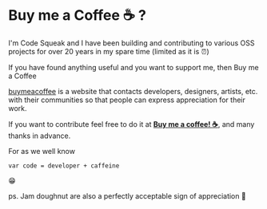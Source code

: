 # Buy me a Coffee :coffee: ?

I'm Code Squeak and I have been building and contributing  to various OSS projects for over 20 years in my spare time (limited as it is :alarm_clock:)

If you have found anything useful and you want to support me, then Buy me a Coffee 


[buymeacoffee](https://www.buymeacoffee.com/) is a website that contacts developers, designers, artists, etc. with their communities so that people can express appreciation  for their work.

If you want to contribute feel free to do it at [__Buy me a coffee! :coffee:__](https://www.buymeacoffee.com/codesqueak), and many thanks in advance.

For as we well know 

`var code = developer + caffeine`

:grin:

ps. Jam doughnut are also a perfectly acceptable sign of appreciation :doughnut:
